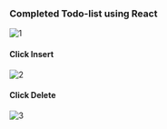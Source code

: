 ### Completed Todo-list using React



![1](https://user-images.githubusercontent.com/26092150/47142202-6798f080-d290-11e8-9715-415736a916df.JPG)
#### Click Insert
![2](https://user-images.githubusercontent.com/26092150/47142200-67005a00-d290-11e8-92ba-bbbaa11752fd.JPG)
#### Click Delete
![3](https://user-images.githubusercontent.com/26092150/47142201-67005a00-d290-11e8-9249-77be6a6c42b4.JPG)
